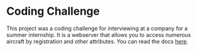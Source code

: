 # Coding Challenge
This project was a coding challenge for interviewing at a company for a summer internship. It is a webserver that allows you to access numerous aircraft by registration and other attributes. You can read the docs [here](./DOCS.md).